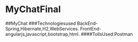 # MyChatFinal
##MyChat
###Technologiesused
BackEnd-Spring,Hibernate,H2,WebServices. FrontEnd-angularjs,javascript,bootstrap,html.
####TollsUsed:Postman
